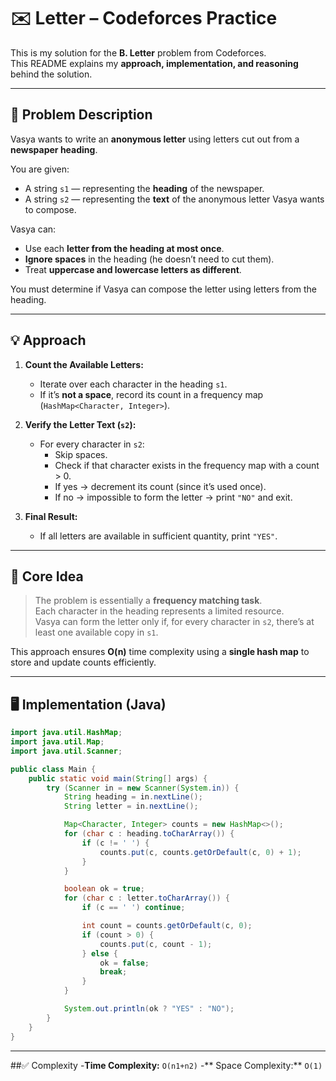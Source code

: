 # ✉️ Letter – Codeforces Practice

This is my solution for the **B. Letter** problem from Codeforces.  
This README explains my **approach, implementation, and reasoning** behind the solution.

---

## 📄 Problem Description

Vasya wants to write an **anonymous letter** using letters cut out from a **newspaper heading**.

You are given:
- A string `s1` — representing the **heading** of the newspaper.
- A string `s2` — representing the **text** of the anonymous letter Vasya wants to compose.

Vasya can:
- Use each **letter from the heading at most once**.
- **Ignore spaces** in the heading (he doesn’t need to cut them).
- Treat **uppercase and lowercase letters as different**.

You must determine if Vasya can compose the letter using letters from the heading.

---

## 💡 Approach

1. **Count the Available Letters:**
   - Iterate over each character in the heading `s1`.
   - If it’s **not a space**, record its count in a frequency map (`HashMap<Character, Integer>`).

2. **Verify the Letter Text (`s2`):**
   - For every character in `s2`:
     - Skip spaces.
     - Check if that character exists in the frequency map with a count > 0.
     - If yes → decrement its count (since it’s used once).
     - If no → impossible to form the letter → print `"NO"` and exit.

3. **Final Result:**
   - If all letters are available in sufficient quantity, print `"YES"`.

---

## 🧠 Core Idea

> The problem is essentially a **frequency matching task**.  
> Each character in the heading represents a limited resource.  
> Vasya can form the letter only if, for every character in `s2`, there’s at least one available copy in `s1`.

This approach ensures **O(n)** time complexity using a **single hash map** to store and update counts efficiently.

---

## 🖥️ Implementation (Java)

```java
import java.util.HashMap;
import java.util.Map;
import java.util.Scanner;

public class Main {
    public static void main(String[] args) {
        try (Scanner in = new Scanner(System.in)) {
            String heading = in.nextLine();
            String letter = in.nextLine();

            Map<Character, Integer> counts = new HashMap<>();
            for (char c : heading.toCharArray()) {
                if (c != ' ') {
                    counts.put(c, counts.getOrDefault(c, 0) + 1);
                }
            }

            boolean ok = true;
            for (char c : letter.toCharArray()) {
                if (c == ' ') continue;

                int count = counts.getOrDefault(c, 0);
                if (count > 0) {
                    counts.put(c, count - 1);
                } else {
                    ok = false;
                    break;
                }
            }

            System.out.println(ok ? "YES" : "NO");
        }
    }
}
```
---
##✅ Complexity
-**Time Complexity:** `O(n1+n2)`
-** Space Complexity:** `O(1)`
